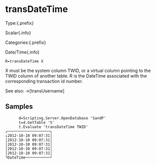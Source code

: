 # transDateTime

Type:{.prefix}

Scalar{.info}

Categories:{.prefix}

Date/Time{.info}

~~~
R=transDateTime X
~~~

X must be the system column TWID, or a virtual column pointing to the TWID column of another table.
R is the DateTime associated with the corresponding transaction id number.

See also: →[transUsername]

## Samples

~~~
      d=Scripting.Server.OpenDatabase 'SandP'
      t=d.GetTable 'S'
      t.Evaluate 'transDateTime TWID'
┌───────────────────┐
↓2012-10-10 09:07:31│
│2012-10-10 09:07:31│
│2012-10-10 09:07:31│
│2012-10-10 09:07:31│
│2012-10-10 09:07:31│
└DateTime───────────┘
~~~

